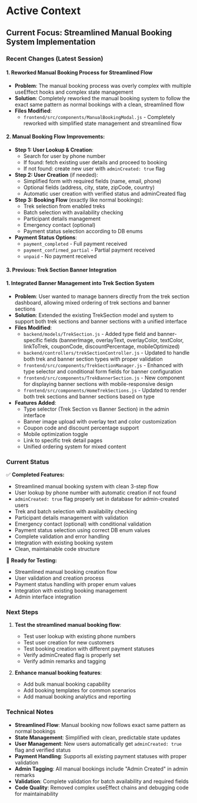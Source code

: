 # Active Context

## Current Focus: Streamlined Manual Booking System Implementation

### Recent Changes (Latest Session)

#### 1. Reworked Manual Booking Process for Streamlined Flow
- **Problem**: The manual booking process was overly complex with multiple useEffect hooks and complex state management
- **Solution**: Completely reworked the manual booking system to follow the exact same pattern as normal bookings with a clean, streamlined flow
- **Files Modified**:
  - `frontend/src/components/ManualBookingModal.js` - Completely reworked with simplified state management and streamlined flow

#### 2. Manual Booking Flow Improvements:
- **Step 1: User Lookup & Creation**: 
  - Search for user by phone number
  - If found: fetch existing user details and proceed to booking
  - If not found: create new user with `adminCreated: true` flag
- **Step 2: User Creation** (if needed):
  - Simplified form with required fields (name, email, phone)
  - Optional fields (address, city, state, zipCode, country)
  - Automatic user creation with verified status and adminCreated flag
- **Step 3: Booking Flow** (exactly like normal bookings):
  - Trek selection from enabled treks
  - Batch selection with availability checking
  - Participant details management
  - Emergency contact (optional)
  - Payment status selection according to DB enums
- **Payment Status Options**: 
  - `payment_completed` - Full payment received
  - `payment_confirmed_partial` - Partial payment received
  - `unpaid` - No payment received

#### 3. Previous: Trek Section Banner Integration

#### 1. Integrated Banner Management into Trek Section System
- **Problem**: User wanted to manage banners directly from the trek section dashboard, allowing mixed ordering of trek sections and banner sections
- **Solution**: Extended the existing TrekSection model and system to support both trek sections and banner sections with a unified interface
- **Files Modified**:
  - `backend/models/TrekSection.js` - Added type field and banner-specific fields (bannerImage, overlayText, overlayColor, textColor, linkToTrek, couponCode, discountPercentage, mobileOptimized)
  - `backend/controllers/trekSectionController.js` - Updated to handle both trek and banner section types with proper validation
  - `frontend/src/components/TrekSectionManager.js` - Enhanced with type selector and conditional form fields for banner configuration
  - `frontend/src/components/TrekBannerSection.js` - New component for displaying banner sections with mobile-responsive design
  - `frontend/src/components/HomeTrekSections.js` - Updated to render both trek sections and banner sections based on type
- **Features Added**:
  - Type selector (Trek Section vs Banner Section) in the admin interface
  - Banner image upload with overlay text and color customization
  - Coupon code and discount percentage support
  - Mobile optimization toggle
  - Link to specific trek detail pages
  - Unified ordering system for mixed content

### Current Status

✅ **Completed Features:**
- Streamlined manual booking system with clean 3-step flow
- User lookup by phone number with automatic creation if not found
- `adminCreated: true` flag properly set in database for admin-created users
- Trek and batch selection with availability checking
- Participant details management with validation
- Emergency contact (optional) with conditional validation
- Payment status selection using correct DB enum values
- Complete validation and error handling
- Integration with existing booking system
- Clean, maintainable code structure

🔄 **Ready for Testing:**
- Streamlined manual booking creation flow
- User validation and creation process
- Payment status handling with proper enum values
- Integration with existing booking management
- Admin interface integration

### Next Steps

1. **Test the streamlined manual booking flow**:
   - Test user lookup with existing phone numbers
   - Test user creation for new customers
   - Test booking creation with different payment statuses
   - Verify adminCreated flag is properly set
   - Verify admin remarks and tagging

2. **Enhance manual booking features**:
   - Add bulk manual booking capability
   - Add booking templates for common scenarios
   - Add manual booking analytics and reporting

### Technical Notes

- **Streamlined Flow**: Manual booking now follows exact same pattern as normal bookings
- **State Management**: Simplified with clean, predictable state updates
- **User Management**: New users automatically get `adminCreated: true` flag and verified status
- **Payment Handling**: Supports all existing payment statuses with proper validation
- **Admin Tagging**: All manual bookings include "Admin Created" in admin remarks
- **Validation**: Complete validation for batch availability and required fields
- **Code Quality**: Removed complex useEffect chains and debugging code for maintainability